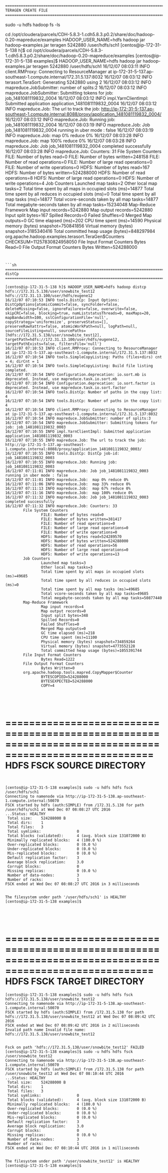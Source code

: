 
```sh
=======================================================================================================
TERAGEN CREATE FILE
=======================================================================================================
```
sudo -u hdfs hadoop fs -ls


cd /opt/cloudera/parcels/CDH-5.8.3-1.cdh5.8.3.p0.2/share/doc/hadoop-0.20-mapreduce/examples
HADOOP_USER_NAME=hdfs hadoop jar hadoop-examples.jar teragen 5242880 /user/hdfs/sch1
[centos@ip-172-31-5-138 h]$ cd /opt/cloudera/parcels/CDH-5.8.3-1.cdh5.8.3.p0.2/share/doc/hadoop-0.20-mapreduce/examples
[centos@ip-172-31-5-138 examples]$ HADOOP_USER_NAME=hdfs hadoop jar hadoop-examples.jar teragen 5242880 /user/hdfs/sch1
16/12/07 08:03:11 INFO client.RMProxy: Connecting to ResourceManager at ip-172-31-5-137.ap-southeast-1.compute.internal/172.31.5.137:8032
16/12/07 08:03:12 INFO terasort.TeraSort: Generating 5242880 using 2
16/12/07 08:03:12 INFO mapreduce.JobSubmitter: number of splits:2
16/12/07 08:03:12 INFO mapreduce.JobSubmitter: Submitting tokens for job: job_1481081119832_0004
16/12/07 08:03:12 INFO impl.YarnClientImpl: Submitted application application_1481081119832_0004
16/12/07 08:03:12 INFO mapreduce.Job: The url to track the job: http://ip-172-31-5-137.ap-southeast-1.compute.internal:8088/proxy/application_1481081119832_0004/
16/12/07 08:03:12 INFO mapreduce.Job: Running job: job_1481081119832_0004
16/12/07 08:03:19 INFO mapreduce.Job: Job job_1481081119832_0004 running in uber mode : false
16/12/07 08:03:19 INFO mapreduce.Job:  map 0% reduce 0%
16/12/07 08:03:28 INFO mapreduce.Job:  map 100% reduce 0%
16/12/07 08:03:28 INFO mapreduce.Job: Job job_1481081119832_0004 completed successfully
16/12/07 08:03:28 INFO mapreduce.Job: Counters: 31
        File System Counters
                FILE: Number of bytes read=0
                FILE: Number of bytes written=248158
                FILE: Number of read operations=0
                FILE: Number of large read operations=0
                FILE: Number of write operations=0
                HDFS: Number of bytes read=167
                HDFS: Number of bytes written=524288000
                HDFS: Number of read operations=8
                HDFS: Number of large read operations=0
                HDFS: Number of write operations=4
        Job Counters
                Launched map tasks=2
                Other local map tasks=2
                Total time spent by all maps in occupied slots (ms)=14877
                Total time spent by all reduces in occupied slots (ms)=0
                Total time spent by all map tasks (ms)=14877
                Total vcore-seconds taken by all map tasks=14877
                Total megabyte-seconds taken by all map tasks=15234048
        Map-Reduce Framework
                Map input records=5242880
                Map output records=5242880
                Input split bytes=167
                Spilled Records=0
                Failed Shuffles=0
                Merged Map outputs=0
                GC time elapsed (ms)=202
                CPU time spent (ms)=14590
                Physical memory (bytes) snapshot=750841856
                Virtual memory (bytes) snapshot=3185340416
                Total committed heap usage (bytes)=848297984
        org.apache.hadoop.examples.terasort.TeraGen$Counters
                CHECKSUM=11257830824958050
        File Input Format Counters
                Bytes Read=0
        File Output Format Counters
                Bytes Written=524288000
```


```sh
=======================================================================================================
distCp
=======================================================================================================

[centos@ip-172-31-5-138 h]$ HADOOP_USER_NAME=hdfs hadoop distcp hdfs://172.31.5.138/user/snowbite_test12 hdfs://172.31.13.100/user/hdfs/eugene12
16/12/07 07:10:53 INFO tools.DistCp: Input Options: DistCpOptions{atomicCommit=false, syncFolder=false, deleteMissing=false, ignoreFailures=false, overwrite=false, skipCRC=false, blocking=true, numListstatusThreads=0, maxMaps=20, mapBandwidth=100, sslConfigurationFile='null', copyStrategy='uniformsize', preserveStatus=[], preserveRawXattrs=false, atomicWorkPath=null, logPath=null, sourceFileListing=null, sourcePaths=[hdfs://172.31.5.138/user/snowbite_test12], targetPath=hdfs://172.31.13.100/user/hdfs/eugene12, targetPathExists=false, filtersFile='null'}
16/12/07 07:10:53 INFO client.RMProxy: Connecting to ResourceManager at ip-172-31-5-137.ap-southeast-1.compute.internal/172.31.5.137:8032
16/12/07 07:10:54 INFO tools.SimpleCopyListing: Paths (files+dirs) cnt = 4; dirCnt = 1
16/12/07 07:10:54 INFO tools.SimpleCopyListing: Build file listing completed.
16/12/07 07:10:54 INFO Configuration.deprecation: io.sort.mb is deprecated. Instead, use mapreduce.task.io.sort.mb
16/12/07 07:10:54 INFO Configuration.deprecation: io.sort.factor is deprecated. Instead, use mapreduce.task.io.sort.factor
16/12/07 07:10:54 INFO tools.DistCp: Number of paths in the copy list: 4
16/12/07 07:10:54 INFO tools.DistCp: Number of paths in the copy list: 4
16/12/07 07:10:54 INFO client.RMProxy: Connecting to ResourceManager at ip-172-31-5-137.ap-southeast-1.compute.internal/172.31.5.137:8032
16/12/07 07:10:54 INFO mapreduce.JobSubmitter: number of splits:3
16/12/07 07:10:54 INFO mapreduce.JobSubmitter: Submitting tokens for job: job_1481081119832_0003
16/12/07 07:10:55 INFO impl.YarnClientImpl: Submitted application application_1481081119832_0003
16/12/07 07:10:55 INFO mapreduce.Job: The url to track the job: http://ip-172-31-5-137.ap-southeast-1.compute.internal:8088/proxy/application_1481081119832_0003/
16/12/07 07:10:55 INFO tools.DistCp: DistCp job-id: job_1481081119832_0003
16/12/07 07:10:55 INFO mapreduce.Job: Running job: job_1481081119832_0003
16/12/07 07:11:01 INFO mapreduce.Job: Job job_1481081119832_0003 running in uber mode : false
16/12/07 07:11:01 INFO mapreduce.Job:  map 0% reduce 0%
16/12/07 07:11:06 INFO mapreduce.Job:  map 33% reduce 0%
16/12/07 07:11:13 INFO mapreduce.Job:  map 67% reduce 0%
16/12/07 07:11:16 INFO mapreduce.Job:  map 100% reduce 0%
16/12/07 07:11:32 INFO mapreduce.Job: Job job_1481081119832_0003 completed successfully
16/12/07 07:11:32 INFO mapreduce.Job: Counters: 33
        File System Counters
                FILE: Number of bytes read=0
                FILE: Number of bytes written=381417
                FILE: Number of read operations=0
                FILE: Number of large read operations=0
                FILE: Number of write operations=0
                HDFS: Number of bytes read=524289570
                HDFS: Number of bytes written=524288000
                HDFS: Number of read operations=56
                HDFS: Number of large read operations=0
                HDFS: Number of write operations=13
        Job Counters
                Launched map tasks=3
                Other local map tasks=3
                Total time spent by all maps in occupied slots (ms)=49685
                Total time spent by all reduces in occupied slots (ms)=0
                Total time spent by all map tasks (ms)=49685
                Total vcore-seconds taken by all map tasks=49685
                Total megabyte-seconds taken by all map tasks=50877440
        Map-Reduce Framework
                Map input records=4
                Map output records=0
                Input split bytes=348
                Spilled Records=0
                Failed Shuffles=0
                Merged Map outputs=0
                GC time elapsed (ms)=218
                CPU time spent (ms)=11100
                Physical memory (bytes) snapshot=734859264
                Virtual memory (bytes) snapshot=4773552128
                Total committed heap usage (bytes)=1055391744
        File Input Format Counters
                Bytes Read=1222
        File Output Format Counters
                Bytes Written=0
        org.apache.hadoop.tools.mapred.CopyMapper$Counter
                BYTESCOPIED=524288000
                BYTESEXPECTED=524288000
                COPY=4





```
=======================================================================================================
HDFS FSCK SOURCE DIRECTORY
=======================================================================================================
```


[centos@ip-172-31-5-138 examples]$ sudo -u hdfs hdfs fsck /user/hdfs/sch1
Connecting to namenode via http://ip-172-31-5-138.ap-southeast-1.compute.internal:50070
FSCK started by hdfs (auth:SIMPLE) from /172.31.5.138 for path /user/hdfs/sch1 at Wed Dec 07 08:08:27 UTC 2016
...Status: HEALTHY
 Total size:    524288000 B
 Total dirs:    1
 Total files:   3
 Total symlinks:                0
 Total blocks (validated):      4 (avg. block size 131072000 B)
 Minimally replicated blocks:   4 (100.0 %)
 Over-replicated blocks:        0 (0.0 %)
 Under-replicated blocks:       0 (0.0 %)
 Mis-replicated blocks:         0 (0.0 %)
 Default replication factor:    3
 Average block replication:     3.0
 Corrupt blocks:                0
 Missing replicas:              0 (0.0 %)
 Number of data-nodes:          3
 Number of racks:               1
FSCK ended at Wed Dec 07 08:08:27 UTC 2016 in 3 milliseconds


The filesystem under path '/user/hdfs/sch1' is HEALTHY
[centos@ip-172-31-5-138 examples]$





```
=======================================================================================================
HDFS FSCK TARGET DIRECTORY
=======================================================================================================
```
[centos@ip-172-31-5-138 examples]$ sudo -u hdfs hdfs fsck hdfs://172.31.5.138/user/snowbite_test12
Connecting to namenode via http://ip-172-31-5-138.ap-southeast-1.compute.internal:50070
FSCK started by hdfs (auth:SIMPLE) from /172.31.5.138 for path hdfs://172.31.5.138/user/snowbite_test12 at Wed Dec 07 08:09:42 UTC 2016
FSCK ended at Wed Dec 07 08:09:42 UTC 2016 in 2 milliseconds
Invalid path name Invalid file name: hdfs://172.31.5.138/user/snowbite_test12


Fsck on path 'hdfs://172.31.5.138/user/snowbite_test12' FAILED
[centos@ip-172-31-5-138 examples]$ sudo -u hdfs hdfs fsck /user/snowbite_test12
Connecting to namenode via http://ip-172-31-5-138.ap-southeast-1.compute.internal:50070
FSCK started by hdfs (auth:SIMPLE) from /172.31.5.138 for path /user/snowbite_test12 at Wed Dec 07 08:10:44 UTC 2016
...Status: HEALTHY
 Total size:    524288000 B
 Total dirs:    1
 Total files:   3
 Total symlinks:                0
 Total blocks (validated):      4 (avg. block size 131072000 B)
 Minimally replicated blocks:   4 (100.0 %)
 Over-replicated blocks:        0 (0.0 %)
 Under-replicated blocks:       0 (0.0 %)
 Mis-replicated blocks:         0 (0.0 %)
 Default replication factor:    3
 Average block replication:     3.0
 Corrupt blocks:                0
 Missing replicas:              0 (0.0 %)
 Number of data-nodes:          3
 Number of racks:               1
FSCK ended at Wed Dec 07 08:10:44 UTC 2016 in 1 milliseconds


The filesystem under path '/user/snowbite_test12' is HEALTHY
[centos@ip-172-31-5-138 examples]$
```